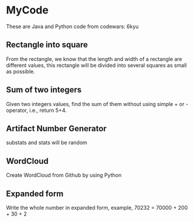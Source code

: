 # MyCode

These are Java and Python code from codewars: 6kyu

## Rectangle into square

From the rectangle, we know that the length and width of a rectangle are different values, this rectangle will be divided into several squares as small as possible.

## Sum of two integers

Given two integers values, find the sum of them without using simple + or - operator, i.e., return 5+4.

## Artifact Number Generator

substats and stats will be random

## WordCloud

Create WordCloud from Github by using Python

## Expanded form

Write the whole number in expanded form, example, 70232 = 70000 + 200 + 30 + 2
